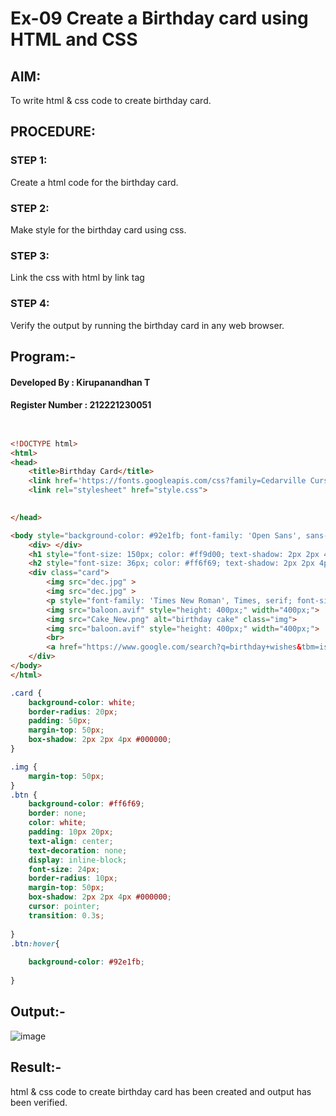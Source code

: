 # Ex-09 Create a Birthday card using HTML and CSS
## AIM:
To write html & css code to create birthday card.

## PROCEDURE:
### STEP 1:
Create a html code for the birthday card.

### STEP 2:
Make style for the birthday card using css.

### STEP 3:
Link the css with html by link tag

### STEP 4:
Verify the output by running the birthday card in any web browser.
## Program:-
#### Developed By : Kirupanandhan T
#### Register Number : 212221230051
```html


<!DOCTYPE html>
<html>
<head>
	<title>Birthday Card</title>
    <link href='https://fonts.googleapis.com/css?family=Cedarville Cursive' rel='stylesheet'>
    <link rel="stylesheet" href="style.css">

	
</head>

<body style="background-color: #92e1fb; font-family: 'Open Sans', sans-serif; text-align: center; padding: 50px;">
    <div> </div>
	<h1 style="font-size: 150px; color: #ff9d00; text-shadow: 2px 2px 4px #000000; margin-bottom: 0;font-family: 'Cedarville Cursive';font-size: 72px;">Happy Birthday!</h1>
	<h2 style="font-size: 36px; color: #ff6f69; text-shadow: 2px 2px 4px #000000; margin-top: 5px;font-family:cursive ; margin-bottom: 50px;">Wishing you all the best on your special day.</h2>
	<div class="card">
        <img src="dec.jpg" >    
        <img src="dec.jpg" >
		<p style="font-family: 'Times New Roman', Times, serif; font-size: 24px; color: #ff6f69; text-shadow: 1px 1px 2px #000000; ">Make the next birthday you celebrate a special one with personalized birthday cards paired with a hand-picked happy birthday quote or wish that will surely make that special someone’s day a great day.</p>
        <img src="baloon.avif" style="height: 400px;" width="400px;">
        <img src="Cake_New.png" alt="birthday cake" class="img">
        <img src="baloon.avif" style="height: 400px;" width="400px;">
		<br>
		<a href="https://www.google.com/search?q=birthday+wishes&tbm=isch&ved=2ahUKEwj53dSdipz-AhUcJLcAHfIsAUEQ2-cCe.gQIABAA&oq=birthday+wi&gs_lcp=CgNpbWcQARgAMggIABCABBCxAzIICAAQgAQQsQMyCAgAEIAEELEDMggIABCABBCxAzIICAAQgAQQsQMyCAgAEIAEELEDMgUIABCABDIFCAAQgAQyCAgAEIAEELEDMggIABCABBCxAzoECCMQJzoGCAAQBxAeOgYIABAFEB46CggAEIAEELEDEBM6BwgAEIAEEBNQ3AVYwxNgriVoAHAAeACAAZYBiAGGBpIBAzYuMpgBAKABAaoBC2d3cy13aXotaW1nwAEB&sclient=img&ei=2k4yZPmIHZzI3LUP8tmEiAQ&bih=746&biw=1536&rlz=1C1CHBF_enIN1044IN1044#imgrc=Z0waT9S0C_CjRM" class="btn">Celebrate!</a>
	</div>
</body>
</html>

```
```css
.card {
    background-color: white;
    border-radius: 20px;
    padding: 50px;
    margin-top: 50px;
    box-shadow: 2px 2px 4px #000000;
}

.img {
    margin-top: 50px;
}
.btn {
    background-color: #ff6f69;
    border: none;
    color: white;
    padding: 10px 20px;
    text-align: center;
    text-decoration: none;
    display: inline-block;
    font-size: 24px;
    border-radius: 10px;
    margin-top: 50px;
    box-shadow: 2px 2px 4px #000000;
    cursor: pointer;
    transition: 0.3s;
    
}
.btn:hover{
   
    background-color: #92e1fb;
    
}
```
## Output:-
![image](https://github.com/Kirupanandhan/BirthdayCard/assets/94386222/f3af0d0b-534b-4230-a104-d8b10cd54d30)

## Result:-
html & css code to create birthday card has been created and output has been verified.
